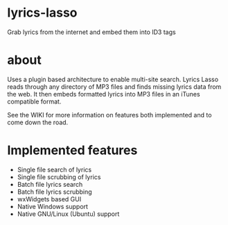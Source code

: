 lyrics-lasso
============

Grab lyrics from the internet and embed them into ID3 tags

about
=====
Uses a plugin based architecture to enable multi-site search. Lyrics Lasso reads through any directory of MP3 files and finds missing lyrics data from the web. It then embeds formatted lyrics into MP3 files in an iTunes compatible format.

See the WIKI for more information on features both implemented and to come down the road. 

Implemented features
====================
  * Single file search of lyrics
  * Single file scrubbing of lyrics
  * Batch file lyrics search
  * Batch file lyrics scrubbing
  * wxWidgets based GUI
  * Native Windows support
  * Native GNU/Linux (Ubuntu) support
